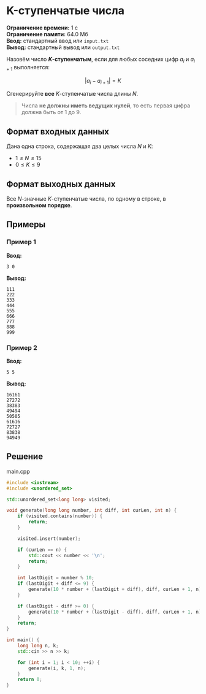 # K-ступенчатые числа

**Ограничение времени:** 1 с  
**Ограничение памяти:** 64.0 Мб  
**Ввод:** стандартный ввод или `input.txt`  
**Вывод:** стандартный вывод или `output.txt`

Назовём число **$K$-ступенчатым**, если для любых соседних цифр $a_i$ и $a_{i+1}$ выполняется:

$$
|a_i - a_{i+1}| = K
$$

Сгенерируйте **все** $K$-ступенчатые числа длины $N$.

> Числа **не должны иметь ведущих нулей**, то есть первая цифра должна быть от 1 до 9.

## Формат входных данных

Дана одна строка, содержащая два целых числа $N$ и $K$:
- $1 \leq N \leq 15$
- $0 \leq K \leq 9$

## Формат выходных данных

Все $N$-значные $K$-ступенчатые числа, по одному в строке, в **произвольном порядке**.

## Примеры

### Пример 1

**Ввод:**
```
3 0
```

**Вывод:**
```
111
222
333
444
555
666
777
888
999
```

### Пример 2

**Ввод:**
```
5 5
```

**Вывод:**
```
16161
27272
38383
49494
50505
61616
72727
83838
94949
```
## Решение

main.cpp
```cpp
#include <iostream>
#include <unordered_set>

std::unordered_set<long long> visited;

void generate(long long number, int diff, int curLen, int n) {
    if (visited.contains(number)) {
        return;
    }

    visited.insert(number);

    if (curLen == n) {
        std::cout << number << '\n';
        return;
    }

    int lastDigit = number % 10;
    if (lastDigit + diff <= 9) {
        generate(10 * number + (lastDigit + diff), diff, curLen + 1, n);
    }

    if (lastDigit - diff >= 0) {
        generate(10 * number + (lastDigit - diff), diff, curLen + 1, n);
    }
    return;
}

int main() {
    long long n, k;
    std::cin >> n >> k;

    for (int i = 1; i < 10; ++i) {
        generate(i, k, 1, n);
    }
    return 0;
}
```
